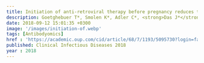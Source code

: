 ```yaml
---
title: Initiation of anti-retroviral therapy before pregnancy reduces the risk of infection related hospitalization in HIV-exposed uninfected infants
description: Goetghebuer T*, Smolen K*, Adler C*, <strong>Das J*</strong>, McBride T, Smits G, Lecomte S, Haelterman E, Barlow P, Piedra PA, van der Klis F, Kollmann TR, Lauffenburger DA, Alter G, Levy J, Marchant A
date: 2018-09-12 15:01:35 +0300
image: '/images/initiation-of.webp'
tags: [Antibodyomics]
href : 'https://academic.oup.com/cid/article/68/7/1193/5095730?login=false'
published: Clinical Infectious Diseases 2018
year : 2018
---
```


